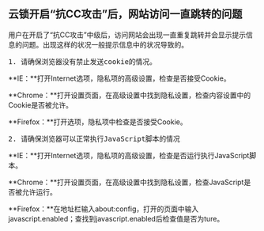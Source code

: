 ## 云锁开启“抗CC攻击”后，网站访问一直跳转的问题

用户在开启了“抗CC攻击”中级后，访问网站会出现一直重复跳转并会显示提示信息的问题。出现这样的状况一般提示信息中的状况导致的。

   <pre>1. 请确保浏览器没有禁止发送cookie的情况。</pre>

**IE：**打开Internet选项，隐私项的高级设置，检查是否接受Cookie。


**Chrome：**打开设置页面，在高级设置中找到隐私设置，检查内容设置中的Cookie是否被允许。

**Firefox：**打开选项，隐私项中检查是否接受Cookie。

   <pre>2. 请确保浏览器可以正常执行JavaScript脚本的情况</pre>

**IE：**打开Internet选项，隐私项的高级设置，检查是否运行执行JavaScript脚本。

**Chrome：**打开设置页面，在高级设置中找到隐私设置，检查JavaScript是否被允许运行。

**Firefox：**在地址栏输入about:config，打开的页面中输入javascript.enabled；查找到javascript.enabled后检查值是否为ture。